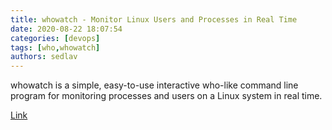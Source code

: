 ```yaml
---
title: whowatch - Monitor Linux Users and Processes in Real Time
date: 2020-08-22 18:07:54
categories: [devops]
tags: [who,whowatch]
authors: sedlav
---
```


whowatch is a simple, easy-to-use interactive who-like command line program for monitoring processes and users on a Linux system in real time.

[Link](https://www.tecmint.com/whowatch-monitor-linux-users-and-processes-in-real-time/)

